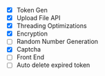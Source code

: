- [x] Token Gen
- [x] Upload File API
- [x] Threading Optimizations
- [x] Encryption
- [ ] Random Number Generation
- [x] Captcha
- [ ] Front End
- [ ] Auto delete expired token